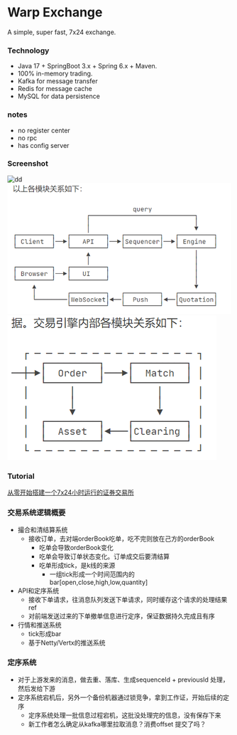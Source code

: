 # Warp Exchange

A simple, super fast, 7x24 exchange.

### Technology

- Java 17 + SpringBoot 3.x + Spring 6.x + Maven.
- 100% in-memory trading.
- Kafka for message transfer
- Redis for message cache
- MySQL for data persistence

### notes
- no register center
- no rpc
- has config server

### Screenshot
![dd](./screenshot.png)
![dd](./structure.png)
![dd](./engine.png)
 
### Tutorial

[从零开始搭建一个7x24小时运行的证券交易所](https://www.liaoxuefeng.com/wiki/1252599548343744/1266263401691296)

### 交易系统逻辑概要
- 撮合和清结算系统
  - 接收订单，去对端orderBook吃单，吃不完则放在己方的orderBook
    - 吃单会导致orderBook变化
    - 吃单会导致订单状态变化。订单成交后要清结算
    - 吃单形成tick，是k线的来源
      - 一组tick形成一个时间范围内的bar[open,close,high,low,quantity]
- API和定序系统
  - 接收下单请求，往消息队列发送下单请求，同时缓存这个请求的处理结果ref
  - 对前端发送过来的下单撤单信息进行定序，保证数据持久完成且有序
- 行情和推送系统
  - tick形成bar
  - 基于Netty/Vertx的推送系统

### 定序系统
- 对于上游发来的消息，做去重、落库、生成sequenceId + previousId 处理，然后发给下游
- 定序系统宕机后，另外一个备份机器通过锁竞争，拿到工作证，开始后续的定序
  - 定序系统处理一批信息过程宕机，这批没处理完的信息，没有保存下来
  - 新工作者怎么确定从kafka哪里拉取消息？消费offset 提交了吗？

